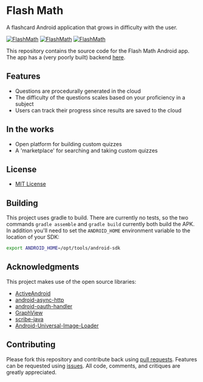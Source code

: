 # Flash Math

A flashcard Android application that grows in difficulty with the user.

[![FlashMath](http://i.imgur.com/BhiuWgv.png)](http://github.com/arolan/flashmath) [![FlashMath](http://i.imgur.com/40qRQkK.png)](http://github.com/arolan/flashmath) [![FlashMath](http://i.imgur.com/Sjibrd4.png)](http://github.com/arolan/flashmath)

This repository contains the source code for the Flash Math Android app. The app has a (very poorly built) backend [here](https://github.com/whoshuu/flashmathserver).

## Features

* Questions are procedurally generated in the cloud
* The difficulty of the questions scales based on your proficiency in a subject
* Users can track their progress since results are saved to the cloud

## In the works

* Open platform for building custom quizzes
* A 'marketplace' for searching and taking custom quizzes

## License

* [MIT License](https://github.com/arolan/flashmath/blob/master/LICENSE.txt)

## Building

This project uses gradle to build. There are currently no tests, so the two commands `gradle assemble` and `gradle build` currently both build the APK. In addition you'll need to set the `ANDROID_HOME` environment variable to the location of your SDK:

```bash
export ANDROID_HOME=/opt/tools/android-sdk
```

## Acknowledgments

This project makes use of the open source libraries:

* [ActiveAndroid](https://github.com/pardom/ActiveAndroid)
* [android-async-http](https://github.com/loopj/android-async-http)
* [android-oauth-handler](https://github.com/thecodepath/android-oauth-handler)
* [GraphView](https://github.com/jjoe64/GraphView)
* [scribe-java](https://github.com/fernandezpablo85/scribe-java)
* [Android-Universal-Image-Loader](https://github.com/nostra13/Android-Universal-Image-Loader)

## Contributing

Please fork this repository and contribute back using [pull requests](https://github.com/arolan/flashmath/pulls). Features can be requested using [issues](https://github.com/arolan/flashmath/issues). All code, comments, and critiques are greatly appreciated.
